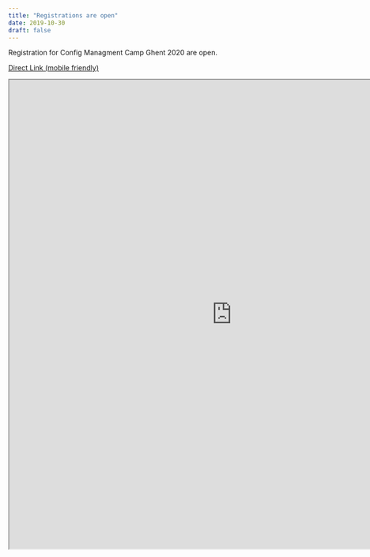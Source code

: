 ```yaml
---
title: "Registrations are open"
date: 2019-10-30
draft: false
---
```


Registration for Config Managment Camp Ghent 2020 are open.<br>

<a href="https://registration.cfgmgmtcamp.be/ghent/2020/">Direct Link (mobile friendly)</a><br>

<iframe src="https://registration.cfgmgmtcamp.be/ghent/2020/" width="900px" height="950px"></iframe><br>

